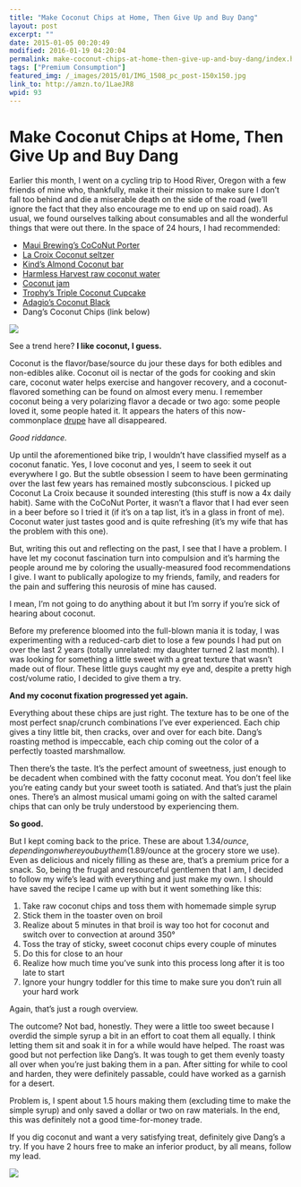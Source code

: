 ```yaml
---
title: "Make Coconut Chips at Home, Then Give Up and Buy Dang"
layout: post
excerpt: ""
date: 2015-01-05 00:20:49
modified: 2016-01-19 04:20:04
permalink: make-coconut-chips-at-home-then-give-up-and-buy-dang/index.html
tags: ["Premium Consumption"]
featured_img: /_images/2015/01/IMG_1508_pc_post-150x150.jpg
link_to: http://amzn.to/1LaeJR8
wpid: 93
---
```


# Make Coconut Chips at Home, Then Give Up and Buy Dang

Earlier this month, I went on a cycling trip to Hood River, Oregon with a few friends of mine who, thankfully, make it their mission to make sure I don’t fall too behind and die a miserable death on the side of the road (we’ll ignore the fact that they also encourage me to end up on said road). As usual, we found ourselves talking about consumables and all the wonderful things that were out there. In the space of 24 hours, I had recommended:

- [Maui Brewing’s CoCoNut Porter](https://mauibrewingco.com/discover_beer/coconut-hiwa-porter/)
- [La Croix Coconut seltzer](http://amzn.to/1FttQ0T)
- [Kind’s Almond Coconut bar](http://amzn.to/1K30WuQ)
- [Harmless Harvest raw coconut water](http://amzn.to/1Ftu3RM)
- [Coconut jam](/coconut-jam-kopi-and-toast-singapore/)
- [Trophy’s Triple Coconut Cupcake](https://www.trophycupcakes.com/cupcake-flavors/triple-coconut)
- [Adagio’s Coconut Black](http://www.dpbolvw.net/click-3347836-10273722-1364330136000?url=http%3A%2F%2Fwww.adagio.com%2Fflavors%2Fcoconut.html&cjsku=20036)
- Dang’s Coconut Chips (link below)

![](/_images/2015/01/IMG_1508_pc_post.jpg)

See a trend here? **I like coconut, I guess.**

Coconut is the flavor/base/source du jour these days for both edibles and non-edibles alike. Coconut oil is nectar of the gods for cooking and skin care, coconut water helps exercise and hangover recovery, and a coconut-flavored something can be found on almost every menu. I remember coconut being a very polarizing flavor a decade or two ago: some people loved it, some people hated it. It appears the haters of this now-commonplace [drupe](https://en.wikipedia.org/?title=Coconut) have all disappeared.

*Good riddance.*

Up until the aforementioned bike trip, I wouldn’t have classified myself as a coconut fanatic. Yes, I love coconut and yes, I seem to seek it out everywhere I go. But the subtle obsession I seem to have been germinating over the last few years has remained mostly subconscious. I picked up Coconut La Croix because it sounded interesting (this stuff is now a 4x daily habit). Same with the CoCoNut Porter, it wasn’t a flavor that I had ever seen in a beer before so I tried it (if it’s on a tap list, it’s in a glass in front of me). Coconut water just tastes good and is quite refreshing (it’s my wife that has the problem with this one).

But, writing this out and reflecting on the past, I see that I have a problem. I have let my coconut fascination turn into compulsion and it’s harming the people around me by coloring the usually-measured food recommendations I give. I want to publically apologize to my friends, family, and readers for the pain and suffering this neurosis of mine has caused.

I mean, I’m not going to do anything about it but I’m sorry if you’re sick of hearing about coconut.

Before my preference bloomed into the full-blown mania it is today, I was experimenting with a reduced-carb diet to lose a few pounds I had put on over the last 2 years (totally unrelated: my daughter turned 2 last month). I was looking for something a little sweet with a great texture that wasn’t made out of flour. These little guys caught my eye and, despite a pretty high cost/volume ratio, I decided to give them a try.

**And my coconut fixation progressed yet again.**

Everything about these chips are just right. The texture has to be one of the most perfect snap/crunch combinations I’ve ever experienced. Each chip gives a tiny little bit, then cracks, over and over for each bite. Dang’s roasting method is impeccable, each chip coming out the color of a perfectly toasted marshmallow.

Then there’s the taste. It’s the perfect amount of sweetness, just enough to be decadent when combined with the fatty coconut meat. You don’t feel like you’re eating candy but your sweet tooth is satiated. And that’s just the plain ones. There’s an almost musical umami going on with the salted caramel chips that can only be truly understood by experiencing them.

**So good.**

But I kept coming back to the price. These are about $1.34/ounce, depending on where you buy them ($1.89/ounce at the grocery store we use). Even as delicious and nicely filling as these are, that’s a premium price for a snack. So, being the frugal and resourceful gentlemen that I am, I decided to follow my wife’s lead with everything and just make my own. I should have saved the recipe I came up with but it went something like this:

1. Take raw coconut chips and toss them with homemade simple syrup
2. Stick them in the toaster oven on broil
3. Realize about 5 minutes in that broil is way too hot for coconut and switch over to convection at around 350°
4. Toss the tray of sticky, sweet coconut chips every couple of minutes
5. Do this for close to an hour
6. Realize how much time you’ve sunk into this process long after it is too late to start
7. Ignore your hungry toddler for this time to make sure you don’t ruin all your hard work

Again, that’s just a rough overview.

The outcome? Not bad, honestly. They were a little too sweet because I overdid the simple syrup a bit in an effort to coat them all equally. I think letting them sit and soak it in for a while would have helped. The roast was good but not perfection like Dang’s. It was tough to get them evenly toasty all over when you’re just baking them in a pan. After sitting for while to cool and harden, they were definitely passable, could have worked as a garnish for a desert.

Problem is, I spent about 1.5 hours making them (excluding time to make the simple syrup) and only saved a dollar or two on raw materials. In the end, this was definitely not a good time-for-money trade.

If you dig coconut and want a very satisfying treat, definitely give Dang’s a try. If you have 2 hours free to make an inferior product, by all means, follow my lead.

![](/_images/2015/02/pc_logo_023.png)
